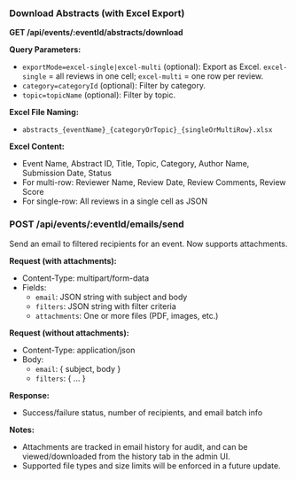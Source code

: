 ### Download Abstracts (with Excel Export)

**GET /api/events/:eventId/abstracts/download**

**Query Parameters:**
- `exportMode=excel-single|excel-multi` (optional): Export as Excel. `excel-single` = all reviews in one cell; `excel-multi` = one row per review.
- `category=categoryId` (optional): Filter by category.
- `topic=topicName` (optional): Filter by topic.

**Excel File Naming:**
- `abstracts_{eventName}_{categoryOrTopic}_{singleOrMultiRow}.xlsx`

**Excel Content:**
- Event Name, Abstract ID, Title, Topic, Category, Author Name, Submission Date, Status
- For multi-row: Reviewer Name, Review Date, Review Comments, Review Score
- For single-row: All reviews in a single cell as JSON 

### POST /api/events/:eventId/emails/send
Send an email to filtered recipients for an event. Now supports attachments.

**Request (with attachments):**
- Content-Type: multipart/form-data
- Fields:
  - `email`: JSON string with subject and body
  - `filters`: JSON string with filter criteria
  - `attachments`: One or more files (PDF, images, etc.)

**Request (without attachments):**
- Content-Type: application/json
- Body:
  - `email`: { subject, body }
  - `filters`: { ... }

**Response:**
- Success/failure status, number of recipients, and email batch info

**Notes:**
- Attachments are tracked in email history for audit, and can be viewed/downloaded from the history tab in the admin UI.
- Supported file types and size limits will be enforced in a future update. 